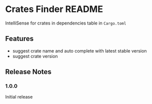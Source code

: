 # Crates Finder README

IntelliSense for crates in dependencies table in `Cargo.toml`

## Features

- suggest crate name and auto complete with latest stable version
- suggest crate version

## Release Notes

### 1.0.0

Initial release